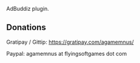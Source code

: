AdBuddiz plugin.

Donations
--------
Gratipay / Gittip: https://gratipay.com/agamemnus/

Paypal: agamemnus at flyingsoftgames dot com
